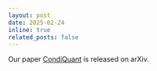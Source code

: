 ```yaml
---
layout: post
date: 2025-02-24
inline: true
related_posts: false
---
```


Our paper [CondiQuant](https://arxiv.org/abs/2502.15478) is released on arXiv.
